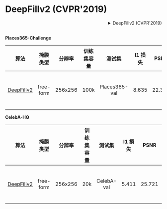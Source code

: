 # DeepFillv2 (CVPR'2019)

<!-- [ALGORITHM] -->

<details>
<summary align="right">DeepFillv2 (CVPR'2019)</summary>

```bibtex
@inproceedings{yu2019free,
  title={Free-form image inpainting with gated convolution},
  author={Yu, Jiahui and Lin, Zhe and Yang, Jimei and Shen, Xiaohui and Lu, Xin and Huang, Thomas S},
  booktitle={Proceedings of the IEEE International Conference on Computer Vision},
  pages={4471--4480},
  year={2019}
}
```

</details>

<br/>

**Places365-Challenge**

|                                算法                                | 掩膜类型  | 分辨率  | 训练集容量 |    测试集     | l1 损失 |  PSNR  | SSIM  | GPU 信息 |                                                                                                                             下载                                                                                                                              |
| :----------------------------------------------------------------: | :-------: | :-----: | :--------: | :-----------: | :-----: | :----: | :---: | :------: | :-----------------------------------------------------------------------------------------------------------------------------------------------------------------------------------------------------------------------------------------------------------: |
| [DeepFillv2](/configs/deepfillv2/deepfillv2_256x256_8x2_places.py) | free-form | 256x256 |    100k    | Places365-val |  8.635  | 22.398 | 0.815 |    8     | [模型](https://download.openmmlab.com/mmediting/inpainting/deepfillv2/deepfillv2_256x256_8x2_places_20200619-10d15793.pth) \| [日志](https://download.openmmlab.com/mmediting/inpainting/deepfillv2/deepfillv2_256x256_8x2_places_20200619-10d15793.log.json) |

**CelebA-HQ**

|                                算法                                | 掩膜类型  | 分辨率  | 训练集容量 |   测试集   | l1 损失 |  PSNR  | SSIM  | GPU 信息 |                                                                                                                             下载                                                                                                                              |
| :----------------------------------------------------------------: | :-------: | :-----: | :--------: | :--------: | :-----: | :----: | :---: | :------: | :-----------------------------------------------------------------------------------------------------------------------------------------------------------------------------------------------------------------------------------------------------------: |
| [DeepFillv2](/configs/deepfillv2/deepfillv2_256x256_8x2_celeba.py) | free-form | 256x256 |    20k     | CelebA-val |  5.411  | 25.721 | 0.871 |    8     | [模型](https://download.openmmlab.com/mmediting/inpainting/deepfillv2/deepfillv2_256x256_8x2_celeba_20200619-c96e5f12.pth) \| [日志](https://download.openmmlab.com/mmediting/inpainting/deepfillv2/deepfillv2_256x256_8x2_celeba_20200619-c96e5f12.log.json) |
